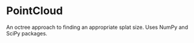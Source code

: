 # PointCloud
An octree approach to finding an appropriate splat size.
Uses NumPy and SciPy packages.
